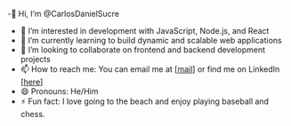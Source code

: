 -👋 Hi, I’m @CarlosDanielSucre  
- 👀 I’m interested in development with JavaScript, Node.js, and React  
- 🌱 I’m currently learning to build dynamic and scalable web applications  
- 💞️ I’m looking to collaborate on frontend and backend development projects  
- 📫 How to reach me: You can email me at [[mail](carlosdanielsucre568@gmail.com)] or find me on LinkedIn [[here](https://br.linkedin.com/in/carlos-daniel-sucre-cordova-509769193)] 
- 😄 Pronouns: He/Him  
- ⚡ Fun fact: I love going to the beach and enjoy playing baseball and chess.

<!---
CarlosDanielSucre/CarlosDanielSucre is a ✨ special ✨ repository because its `README.md` (this file) appears on your GitHub profile.
You can click the Preview link to take a look at your changes.
--->
